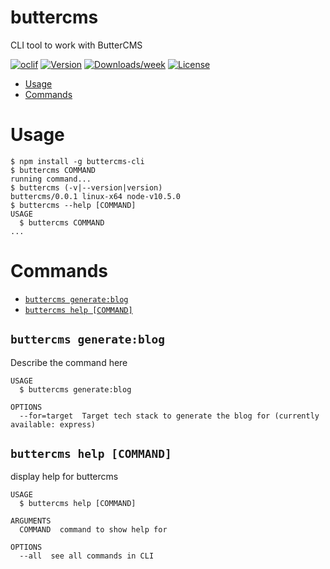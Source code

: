 buttercms
=========

CLI tool to work with ButterCMS

[![oclif](https://img.shields.io/badge/cli-oclif-brightgreen.svg)](https://oclif.io)
[![Version](https://img.shields.io/npm/v/buttercms.svg)](https://npmjs.org/package/buttercms-cli)
[![Downloads/week](https://img.shields.io/npm/dw/buttercms.svg)](https://npmjs.org/package/buttercms-cli)
[![License](https://img.shields.io/npm/l/buttercms.svg)](https://github.com/deleteman/buttercms-cli/blob/master/package.json)

<!-- toc -->
* [Usage](#usage)
* [Commands](#commands)
<!-- tocstop -->
# Usage
<!-- usage -->
```sh-session
$ npm install -g buttercms-cli
$ buttercms COMMAND
running command...
$ buttercms (-v|--version|version)
buttercms/0.0.1 linux-x64 node-v10.5.0
$ buttercms --help [COMMAND]
USAGE
  $ buttercms COMMAND
...
```
<!-- usagestop -->
# Commands
<!-- commands -->
* [`buttercms generate:blog`](#buttercms-generate)
* [`buttercms help [COMMAND]`](#buttercms-help-command)

## `buttercms generate:blog`

Describe the command here

```
USAGE
  $ buttercms generate:blog

OPTIONS
  --for=target  Target tech stack to generate the blog for (currently available: express)

```



## `buttercms help [COMMAND]`

display help for buttercms

```
USAGE
  $ buttercms help [COMMAND]

ARGUMENTS
  COMMAND  command to show help for

OPTIONS
  --all  see all commands in CLI
```

<!-- commandsstop -->
